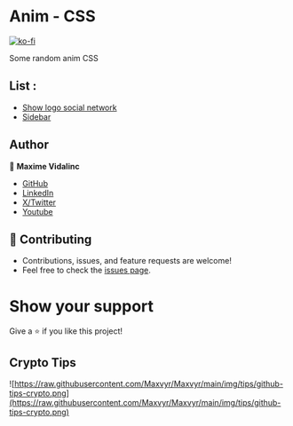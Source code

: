 # Anim - CSS

[![ko-fi](https://ko-fi.com/img/githubbutton_sm.svg)](https://ko-fi.com/A0A72UVP8)

Some random anim CSS

## List :

- [Show logo social network](/show-social-network/index.html)
- [Sidebar](/sidebard/index.html)

## Author

:man: **Maxime Vidalinc**

- [GitHub](https://github.com/maxvyr)
- [LinkedIn](https://www.linkedin.com/in/maxime-vidalinc/)
- [X/Twitter](https://www.x.com/maxvidalinc)
- [Youtube](https://www.youtube.com/@maximevidalinc)

## 🤝 Contributing

- Contributions, issues, and feature requests are welcome!
- Feel free to check the [issues page](https://github.com/Maxvyr/anim-css/issues).

# Show your support

Give a ⭐ if you like this project!

## Crypto Tips

![https://raw.githubusercontent.com/Maxvyr/Maxvyr/main/img/tips/github-tips-crypto.png](https://raw.githubusercontent.com/Maxvyr/Maxvyr/main/img/tips/github-tips-crypto.png)
